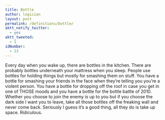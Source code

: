 ```yaml
---
title: Bottle
author: logician
layout: post
permalink: /definitions/bottle/
aktt_notify_twitter:
  - yes
aktt_tweeted:
  - 1
idNumber:
  - 13
---
```

Every day when you wake up, there are bottles in the kitchen. <!--more--> There are probably bottles underneath your mattress when you sleep. People use bottles for holding things but mostly for smashing them on stuff. You have a bottle for smashing your friends in the face when they&#8217;re telling you you&#8217;re a violent person. You have a bottle for dropping off the roof in case you get in one of THOSE moods and you have a bottle for the bottle battle of 2010. Whether you choose to join the enemy is up to you but if you choose the dark side I want you to leave, take all those bottles off the freaking wall and never come back. Seriously I guess it&#8217;s a good thing, all they do is take up space. Ridiculous.